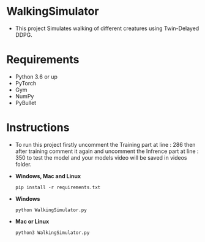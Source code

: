 # WalkingSimulator
- This project Simulates walking of different creatures using Twin-Delayed DDPG.

# Requirements
- Python 3.6 or up
- PyTorch
- Gym
- NumPy
- PyBullet

# Instructions
- To run this project firstly uncomment the Training part at line : 286 then after training comment it again and uncomment the Infrence part at line : 350 to test the model and your models video will be saved in videos folder.

- **Windows, Mac and Linux**
  ``` 
  pip install -r requirements.txt
  ```
- **Windows**
  ```
  python WalkingSimulator.py
  ```
- **Mac or Linux**
  ```
  python3 WalkingSimulator.py
  ```
